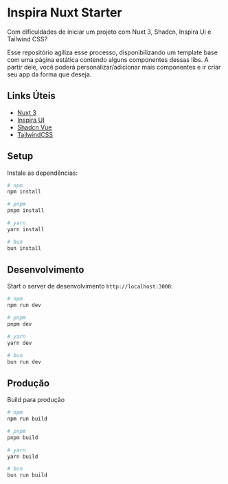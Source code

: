 # Inspira Nuxt Starter

Com dificuldades de iniciar um projeto com Nuxt 3, Shadcn, Inspira Ui e Tailwind CSS?

Esse repositório agiliza esse processo, disponibilizando um template base com uma página estática contendo alguns componentes dessas libs. A partir dele, você poderá personalizar/adicionar mais componentes e ir criar seu app da forma que deseja.

## Links Úteis
- [Nuxt 3](https://nuxt.com/)
- [Inspira UI](https://inspira-ui.com/)
- [Shadcn Vue](https://www.shadcn-vue.com/)
- [TailwindCSS](https://tailwindcss.com/)

## Setup
Instale as dependências:

```bash
# npm
npm install

# pnpm
pnpm install

# yarn
yarn install

# bun
bun install
```

## Desenvolvimento

Start o server de desenvolvimento `http://localhost:3000`:

```bash
# npm
npm run dev

# pnpm
pnpm dev

# yarn
yarn dev

# bun
bun run dev
```

## Produção
Build para produção
```bash
# npm
npm run build

# pnpm
pnpm build

# yarn
yarn build

# bun
bun run build
```